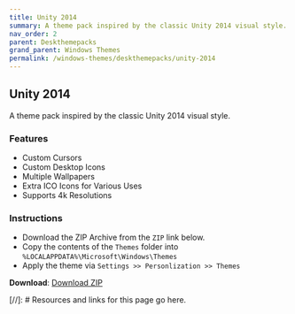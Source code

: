 ```yaml
---
title: Unity 2014
summary: A theme pack inspired by the classic Unity 2014 visual style.
nav_order: 2
parent: Deskthemepacks
grand_parent: Windows Themes
permalink: /windows-themes/deskthemepacks/unity-2014
---
```


## Unity 2014
A theme pack inspired by the classic Unity 2014 visual style.


### Features

- Custom Cursors
- Custom Desktop Icons
- Multiple Wallpapers
- Extra ICO Icons for Various Uses
- Supports 4k Resolutions

### Instructions

- Download the ZIP Archive from the `ZIP` link below.
- Copy the contents of the `Themes` folder into `%LOCALAPPDATA%\Microsoft\Windows\Themes`
- Apply the theme via `Settings >> Personlization >> Themes`

**Download**: [Download ZIP] 

<!-- ////////////////////////////////////////////////////////////////////////////////////////////////////////////////////// -->

[//]: # Resources and links for this page go here.

[Download ZIP]: https://gitlab.com/the-back-room/deskthemepacks/sfw/unity-2014/-/archive/main/unity-2014-main.zip

<!-- ////////////////////////////////////////////////////////////////////////////////////////////////////////////////////// -->
